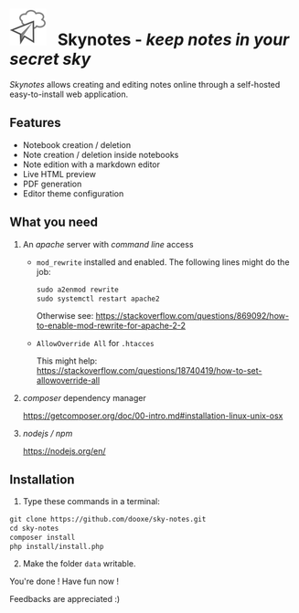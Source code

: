 # ![](www/logo/logo-large.png) &nbsp; Skynotes - *keep notes in your secret sky*

*Skynotes* allows creating and editing notes online
through a self-hosted easy-to-install web application.

## Features
* Notebook creation / deletion
* Note creation / deletion inside notebooks
* Note edition with a markdown editor
* Live HTML preview
* PDF generation
* Editor theme configuration

## What you need

1. An *apache* server with *command line* access
    * `mod_rewrite` installed and enabled.
    The following lines might do the job:
      ```
      sudo a2enmod rewrite
      sudo systemctl restart apache2
      ```
      Otherwise see: https://stackoverflow.com/questions/869092/how-to-enable-mod-rewrite-for-apache-2-2

    * `AllowOverride All` for `.htacces`

        This might help: https://stackoverflow.com/questions/18740419/how-to-set-allowoverride-all

2. *composer* dependency manager

    https://getcomposer.org/doc/00-intro.md#installation-linux-unix-osx
3. *nodejs / npm*

    https://nodejs.org/en/


## Installation

1. Type these commands in a terminal:
```
git clone https://github.com/dooxe/sky-notes.git
cd sky-notes
composer install
php install/install.php
```
2. Make the folder `data` writable.

You're done ! Have fun now !

Feedbacks are appreciated :)

